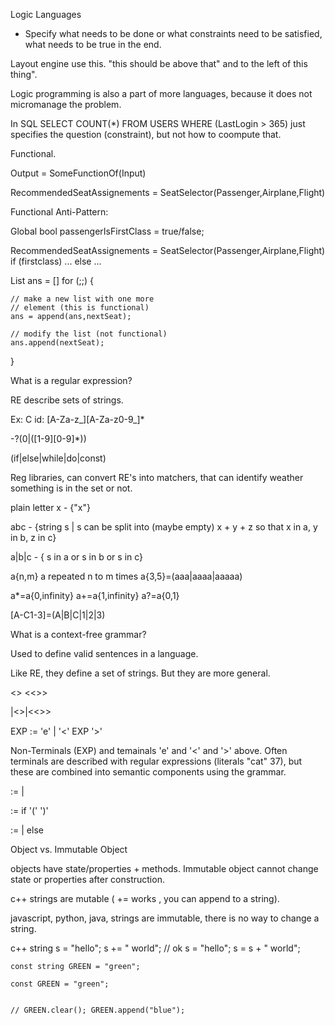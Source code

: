 Logic Languages

- Specify what needs to be done or what constraints need to be satisfied, what needs to be true in the end.

Layout engine use this.  "this should be above that" and to the left of this thing".

Logic programming is also a part of more languages, because it does not micromanage the problem.  

In SQL SELECT COUNT(*) FROM USERS WHERE (LastLogin > 365)  just specifies the question (constraint), but not how to coompute that.

Functional.

Output = SomeFunctionOf(Input)

RecommendedSeatAssignements = SeatSelector(Passenger,Airplane,Flight)

Functional Anti-Pattern:

Global bool passengerIsFirstClass = true/false;

RecommendedSeatAssignements = SeatSelector(Passenger,Airplane,Flight)
   if (firstclass) ...
   else ...

List ans = []
for (;;) {

    // make a new list with one more
    // element (this is functional)
    ans = append(ans,nextSeat);

    // modify the list (not functional)
    ans.append(nextSeat);
} 

What is a regular expression?

RE describe sets of strings.

Ex: C id:   [A-Za-z_][A-Za-z0-9_]*

-?(0|([1-9][0-9]*))

(if|else|while|do|const)

Reg libraries, can convert RE's into
matchers, that can identify weather something is in the set or not.

   plain letter x - {"x"}

   abc - {string s | s can be split into (maybe empty)  x + y + z so that x in a, y in b, z in c}

   a|b|c - { s in a or s in b or s in c}

   a{n,m} a repeated n to m times
   a{3,5}=(aaa|aaaa|aaaaa)

   a*=a{0,infinity}
   a+=a{1,infinity}
   a?=a{0,1}

   [A-C1-3]=(A|B|C|1|2|3)

What is a context-free grammar?

   Used to define valid sentences in a language.

   Like RE, they define a set of strings.   But they are more general.

   <e> <<e>> <<<e>>>

   <e>|<<e>>|<<<e>>>

   EXP := 'e' | '<' EXP '>'


   Non-Terminals (EXP) and temainals 'e' and '<' and '>' above.  Often terminals are described with regular expressions (literals "cat" 37), but
   these are combined into semantic components using the grammar.

   <statement> := <if-statement> | <while-statement>

   <if-statement> := if '(' <expression> ')' <statement> <optional-else-statement>

   <optional-else-statement> := | else <statement>

Object vs. Immutable Object

objects have state/properties + methods.  Immutable object cannot change state or properties after construction.

c++ strings are mutable ( += works , you can append to a string).

javascript, python, java, strings are immutable, there is no way to change a string.   

   c++ string s = "hello"; s += " world"; // ok
        s = "hello"; s = s + " world";

    const string GREEN = "green";

    const GREEN = "green";


    // GREEN.clear(); GREEN.append("blue");

    
